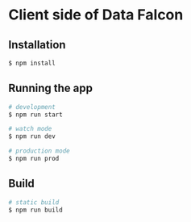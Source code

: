 # Client side of Data Falcon

## Installation

```bash
$ npm install
```

## Running the app

```bash
# development
$ npm run start

# watch mode
$ npm run dev

# production mode
$ npm run prod
```

## Build

```bash
# static build
$ npm run build
```